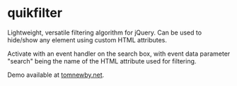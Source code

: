 quikfilter
==========

Lightweight, versatile filtering algorithm for jQuery. Can be used to hide/show any element using custom HTML attributes.

Activate with an event handler on the search box, with event data parameter "search" being the name of the HTML attribute used for filtering.

Demo available at [tomnewby.net](http://tomnewby.net/quikFilter/).
